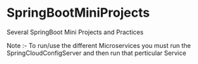 # SpringBootMiniProjects
Several SpringBoot Mini Projects and Practices

Note :- To run/use the different Microservices you must run the SpringCloudConfigServer and then run that perticular Service
